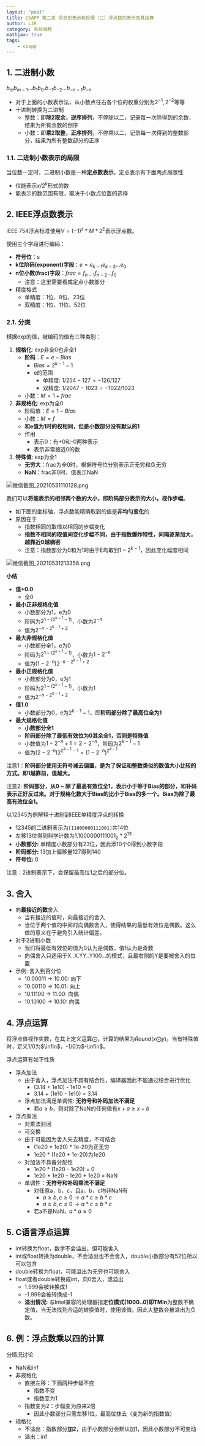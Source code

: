 ```yaml
---
layout: "post"
title: CSAPP 第二章 信息的表示和处理（二）浮点数的表示及其运算
author: LJR
category: 系统编程
mathjax: true
tags:
    - csapp
---
```


## 1. 二进制小数

$b_{m}b_{m-1}...b_1b_0.b_{-1}b_{-2}...b_{-n-1}b_{-n}$

+ 对于上面的小数表示法，从小数点往右各个位的权重分别为$2^{-1}, 2^{-2}$等等
+ 十进制转换为二进制
  + 整数：即**除2取余，逆序排列**，不停除以二，记录每一次除得到的余数，结果为所有余数的倒序
  + 小数：即**乘2取整，正序排列**，不停乘以二，记录每一次得到的整数部分，结果为所有整数部分的正序

### 1.1. 二进制小数表示的局限

当位数一定时，二进制小数是一种**定点数表示**。定点表示有下面两点局限性

+ 仅能表示$x/2^k$形式的数
+ 能表示的数范围有限，取决于小数点位置的选择

## 2. IEEE浮点数表示

IEEE 754浮点标准使用$V = (-1)^s*M*2^E$表示浮点数。

使用三个字段进行编码：

+ **符号位**：s
+ **k位阶码(exponent)字段**：$e = e_{k-1}e_{k-2}...e_0$
+ **n位小数(frac)字段**：$frac = f_{n-1}f_{n-2}...f_0$
  + 注意：这里需要看成定点小数部分
+ 精度格式
  + 单精度：1位、8位、23位
  + 双精度：1位、11位、52位

### 2.1. 分类 

根据exp的值，被编码的值有三种类别：

1. **规格化**: exp非全0也非全1
    + **阶码**：$E = e - Bias$
      + $Bias = 2^{k-1} - 1$
      + e的范围
        + 单精度: $1/254 - 127 = -126/127$
        + 双精度: $1/2047 - 1023 = -1022/1023$
    + 小数：$M = 1 + frac$
2. **非规格化**: exp为全0
    + 阶码值：$E = 1- Bias$
    + 小数：$M = f$
    + **和e值为1时的权相同，但是小数部分没有默认的1**
    + 作用
      + 表示0：有+0和-0两种表示
      + 表示非常接近0的数
3. **特殊值**: exp为全1
    + **无穷大**：frac为全0时，根据符号位分别表示正无穷和负无穷
    + **NaN**：frac非0时，值表示NaN

![微信截图_20210531110128.png](https://i.loli.net/2021/05/31/RuzK19CAVveokg6.png)

我们可以**将能表示的相邻两个数的大小，即阶码部分表示的大小，视作步幅**。

+ 如下图的坐标轴，浮点数能精确取到的值是**非均匀变化**的
+ 原因在于
  + 指数相同的取值以相同的步幅变化
  + **指数不相同的取值间变化步幅不同，由于指数爆炸特性，间隔逐渐加大，越靠近0越稠密**
  + 注意：指数部分为0和为1时由于E均取到$1-2^{k-1}$，因此变化幅度相同

![微信截图_20210531213358.png](https://i.loli.net/2021/05/31/HCirvVa1YpxeA5d.png)

**小结**

+ **值+0.0**
  + 全0
+ **最小正非规格化值**
  + 小数部分为1，e为0
  + 阶码为$2^{1-(2^{k-1} - 1)}$，小数为$2^{-n}$
  + 值为$2^{-n-2^{k-1}+2}$
+ **最大非规格化值**
  + 小数部分全1，e为0
  + 阶码为$2^{1-(2^{k-1} - 1)}$，小数为$1 - 2^{-n}$
  + 值为$(1 - 2^{-n})2^{-n - 2^{k-1} + 2}$
+ **最小正规格化值**
  + 小数部分为0，e为1
  + 阶码为$2^{1-(2^{k-1} - 1)}$，小数为$1$
  + 值为$2^{-n - 2^{k-1} + 2}$
+ **值1.0**
  + 小数部分为0，e为$2^{k-1}-1$，即**阶码部分除了最高位全为1**
+ **最大规格化值**
  + **小数部分全1**
  + **阶码部分除了最低有效位为0其余全1，否则是特殊值**
  + 小数值为$1-2^{-n} + 1 = 2-2^{-n}$，阶码为$2^{k-1}-1$
  + 值为$(2 - 2^{-n})2^{2^{k-1}-1} = (1 - 2^{-n})^{2^{k-1}}$

注意1：**阶码部分使用无符号减去偏置，是为了保证和整数类似的数值大小比较的方式。即1越靠前，值越大。**

注意2: **阶码部分，从0 ~ 除了最高有效位全1，表示小于等于Bias的部分，和补码表示正好反过来。对于规格化数大于Bias的比小于Bias的多一个。Bias为除了最高有效位全1。**

以12345为例解释十进制到IEEE单精度浮点的转换

+ 12345的二进制表示为`[11000000111001]`共14位
+ 左移13位得到科学计数为$1.1000000111001_2*2^{13}$
+ **小数部分:** 单精度小数部分有23位，因此添10个0得到小数字段
+ **阶码部分:** 13加上偏移量127得到140
+ **符号位:** 0

注意：2进制表示下，会保留最高位1之后的部分位。

## 3. 舍入

+ 向**最接近的数**舍入
  + 当有接近的值时，向最接近的舍入
  + 当位于两个值的中间时向偶数舍入，使得结果的最低有效位是偶数。这么做的意义在于避免引入统计偏差。
+ 对于2进制小数
  + 我们将最低有效位的值为0认为是偶数，值1认为是奇数
  + 向偶舍入只适用于X..X.YY..Y100...的模式，且最右侧的Y是要被舍入的位置
+ 示例: 舍入到百分位
  + 10.00011 -> 10.00: 向下
  + 10.00110 -> 10.01: 向上
  + 10.11100 -> 11.00: 向偶
  + 10.10100 -> 10.10: 向偶

## 4. 浮点运算

将浮点值视作实数，在其上定义运算$\bigodot$，计算的结果为$Round(x\bigodot y)$。当有特殊值时，定义1/0为$\infin$，-1/0为$-\infin$。

浮点运算有如下性质

+ 浮点加法
  + 由于舍入，浮点加法不具有结合性，编译器因此不能通过结合进行优化
    + (3.14 + 1e10) - 1e10 = 0
    + 3.14 + (1e10 - 1e10) = 3.14
  + 浮点加法满足单调性: **无符号和补码加法不满足**
    + 若$a\ge b$，则对除了NaN的任何值有$x + a \ge x + b$
+ 浮点乘法
  + 对乘法封闭
  + 可交换
  + 由于可能因为舍入失去精度，不可结合
    + (1e20 * 1e20) * 1e-20为正无穷
    + 1e20 * (1e20 * 1e-20)为1e20
  + 对加法不具备分配性
    + 1e20 * (1e20 - 1e20) = 0
    + 1e20 * 1e20 - 1e20 * 1e20 = NaN
  + 单调性：**无符号和补码乘法不满足**
    + 对任意a，b，c，且a，b，c均非NaN有
      + $a \ge b, c\ge 0 \rightarrow a * c \ge b * c$
      + $a \ge b, c\le 0 \rightarrow a * c \le b * c$
    + 若a不是NaN，$a * a \ge 0$

## 5. C语言浮点运算

+ int转换为float，数字不会溢出，但可能舍入
+ int或float转换为double，不会溢出也不会舍入，double小数部分有52位所以可以包含
+ double转换为float，可能溢出为无穷也可能舍入
+ float或者double转换成int，向0舍入，或溢出
  + 1.999会被转换成1
  + -1.999会被转换成-1
  + **溢出情况:** 与Intel兼容的处理器指定**位模式[1000..0]即TMin**为整数不确定值，当无法找到合适的转换值时，使用该值。因此大整数会被溢出为负数。

## 6. 例：浮点数乘以四的计算

分情况讨论

+ NaN和inf
+ 非规格化
  + 直接左移：下面两种步幅不变
    + 指数不变
    + 指数变为1
  + 指数变为2：步幅变为原来2倍
    + 因此小数部分只需左移1位，最高位抹去（变为新的指数值）
+ 规格化
  + 不溢出：指数部分**加2**，由于小数部分会默认加1，因此小数部分不可变动
  + 溢出：inf
